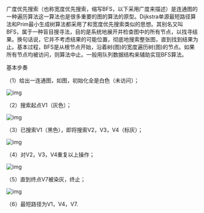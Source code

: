广度优先搜索（也称宽度优先搜索，缩写BFS，以下采用广度来描述）是连通图的一种遍历算法这一算法也是很多重要的图的算法的原型。Dijkstra单源最短路径算法和Prim最小生成树算法都采用了和宽度优先搜索类似的思想。其别名又叫BFS，属于一种盲目搜寻法，目的是系统地展开并检查图中的所有节点，以找寻结果。换句话说，它并不考虑结果的可能位置，彻底地搜索整张图，直到找到结果为止。基本过程，BFS是从根节点开始，沿着树(图)的宽度遍历树(图)的节点。如果所有节点均被访问，则算法中止。一般用队列数据结构来辅助实现BFS算法。

基本步奏

（1）给出一连通图，如图，初始化全是白色（未访问）；

![img](https://img.yluchao.cn/typora/a3210bb5f1d0a14202c93cac2ee32207.webp)

（2）搜索起点V1（灰色）；

![img](https://img.yluchao.cn/typora/0341b86ca6fca7a6fc3fb5211a739d33.webp)

（3）已搜索V1（黑色），即将搜索V2，V3，V4（标灰）；

![img](https://img.yluchao.cn/typora/f9041793f3392aec1b24ca010aeb35a5.webp)

（4）对V2，V3，V4重复以上操作；

![img](https://img.yluchao.cn/typora/bac0561cda2549f705e5c69770553fd5.webp)

（5）直到终点V7被染灰，终止；

![img](https://img.yluchao.cn/typora/bac0561cda2549f705e5c69770553fd5.webp)

（6）最短路径为V1，V4，V7.